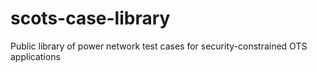 # scots-case-library
Public library of power network test cases for security-constrained OTS applications
